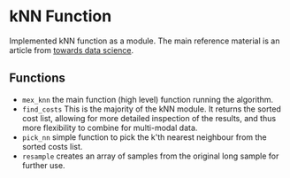 # kNN Function
Implemented kNN function as a module. The main reference material is an article from [towards data science](https://towardsdatascience.com/machine-learning-basics-with-the-k-nearest-neighbors-algorithm-6a6e71d01761).

## Functions
 - `mex_knn` the main function (high level) function running the algorithm.
 - `find_costs` This is the majority of the kNN module. It returns the sorted cost list, allowing for more 
 detailed inspection of the results, and thus more flexibility to combine for multi-modal data.
 - `pick_nn` simple function to pick the k'th nearest neighbour from the sorted costs list. 
 - `resample` creates an array of samples from the original long sample for further use.
 